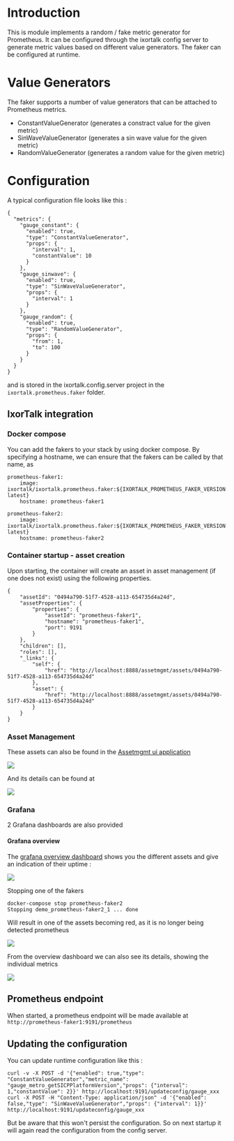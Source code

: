 # Introduction

This is module implements a random / fake metric generator for Prometheus.
It can be configured through the ixortalk config server to generate metric values based on different value generators.
The faker can be configured at runtime.

# Value Generators

The faker supports a number of value generators that can be attached to Prometheus metrics.

- ConstantValueGenerator (generates a constract value for the given metric)
- SinWaveValueGenerator (generates a sin wave value for the given metric)
- RandomValueGenerator (generates a random value for the given metric)

# Configuration 

A typical configuration file looks like this :
```
{
  "metrics": {
    "gauge_constant": {
      "enabled": true,
      "type": "ConstantValueGenerator",
      "props": {
        "interval": 1,
        "constantValue": 10
      }
    },
    "gauge_sinwave": {
      "enabled": true,
      "type": "SinWaveValueGenerator",
      "props": {
        "interval": 1
      }
    },
    "gauge_random": {
      "enabled": true,
      "type": "RandomValueGenerator",
      "props": {
        "from": 1,
        "to": 100
      }
    }
  }
}
```

and is stored in the ixortalk.config.server project in the `ixortalk.prometheus.faker` folder.



## IxorTalk integration

### Docker compose

You can add the fakers to your stack by using docker compose. By specifying a hostname, we can ensure that the fakers can be called by that name, as

```
prometheus-faker1:
    image: ixortalk/ixortalk.prometheus.faker:${IXORTALK_PROMETHEUS_FAKER_VERSION:-latest}
    hostname: prometheus-faker1

prometheus-faker2:
    image: ixortalk/ixortalk.prometheus.faker:${IXORTALK_PROMETHEUS_FAKER_VERSION:-latest}
    hostname: prometheus-faker2
```

### Container startup - asset creation 

Upon starting, the container will create an asset in asset management (if one does not exist) using the following properties.

```
{
    "assetId": "0494a790-51f7-4528-a113-654735d4a24d",
    "assetProperties": {
        "properties": {
            "assetId": "prometheus-faker1",
            "hostname": "prometheus-faker1",
            "port": 9191
        }
    },
    "children": [],
    "roles": [],
    "_links": {
        "self": {
            "href": "http://localhost:8888/assetmgmt/assets/0494a790-51f7-4528-a113-654735d4a24d"
        },
        "asset": {
            "href": "http://localhost:8888/assetmgmt/assets/0494a790-51f7-4528-a113-654735d4a24d"
        }
    }
}
```

### Asset Management 
These assets can also be found in the [Assetmgmt ui application](http://localhost:8888/assetmgmt-ui)

![](./images/asset-overview.png)

And its details can be found at 

![](./images/asset-detail.png)

### Grafana

2 Grafana dashboards are also provided

#### Grafana overview

The [grafana overview dashboard](http://localhost:8888/grafana/dashboard/db/asset-overview?refresh=5s&orgId=1) shows you the different assets and give an indication of their uptime :

![](./images/grafana-overview.png)

Stopping one of the fakers

```
docker-compose stop prometheus-faker2
Stopping demo_prometheus-faker2_1 ... done
```

Will result in one of the assets becoming red, as it is no longer being detected prometheus

![](./images/grafana-overview2.png)
 
From the overview dashboard we can also see its details, showing the individual metrics  

![](./images/grafana-detail.png)


## Prometheus endpoint

When started, a prometheus endpoint will be made available at `http://prometheus-faker1:9191/prometheus`

## Updating the configuration

You can update runtime configuration like this :
```
curl -v -X POST -d '{"enabled": true,"type": "ConstantValueGenerator","metric_name": "gauge_metro_getSICPPlatformVersion","props": {"interval": 1,"constantValue": 2}}' http://localhost:9191/updateconfig/gauge_xxx
curl -X POST -H "Content-Type: application/json" -d '{"enabled": false,"type": "SinWaveValueGenerator","props": {"interval": 1}}' http://localhost:9191/updateconfig/gauge_xxx
```

But be aware that this won't persist the configuration. So on next startup it will again read the configuration from the config server.
 
 
 
